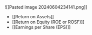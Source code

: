 ![[Pasted image 20240604234141.png]]
- [[Return on Assets]]
- [[Return on Equity (ROE or ROSF)]]
- [[Earnings per Share (EPS)]]